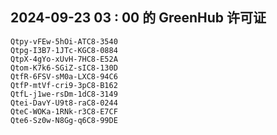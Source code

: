 ## 2024-09-23 03 : 00 的 GreenHub 许可证
```
Qtpy-vFEw-5hOi-ATC8-3540
Qtpg-I3B7-1JTc-KGC8-0884
QtpX-4gYo-xUvH-7HC8-E52A
Qtom-K7k6-SGiZ-sIC8-130D
QtfR-6FSV-sM0a-LXC8-94C6
QtfP-mtVf-cri9-3pC8-B162
QtfL-j1we-rsDm-1dC8-3149
Qtei-DavY-U9t8-raC8-0244
QteC-WOKa-1RNk-r3C8-E7CF
Qte6-Sz0w-N8Gg-q6C8-99DE
```
